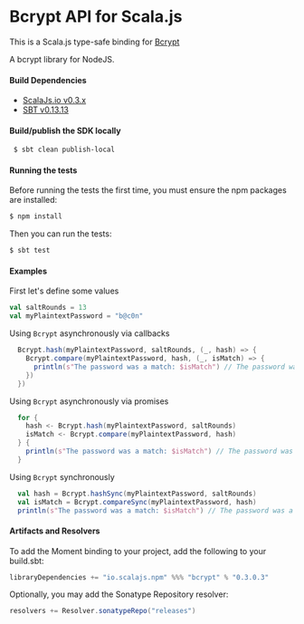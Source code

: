 Bcrypt API for Scala.js
================================
This is a Scala.js type-safe binding for [Bcrypt](https://www.npmjs.com/package/bcrypt)

A bcrypt library for NodeJS.

#### Build Dependencies

* [ScalaJs.io v0.3.x](https://github.com/ldaniels528/scalajs.io)
* [SBT v0.13.13](http://www.scala-sbt.org/download.html)

#### Build/publish the SDK locally

```bash
 $ sbt clean publish-local
```

#### Running the tests

Before running the tests the first time, you must ensure the npm packages are installed:

```bash
$ npm install
```

Then you can run the tests:

```bash
$ sbt test
```

#### Examples

First let's define some values

```scala
val saltRounds = 13
val myPlaintextPassword = "b@c0n"
```

Using `Bcrypt` asynchronously via callbacks

```scala
  Bcrypt.hash(myPlaintextPassword, saltRounds, (_, hash) => {
    Bcrypt.compare(myPlaintextPassword, hash, (_, isMatch) => {
      println(s"The password was a match: $isMatch") // The password was a match: true
    })
  })
```

Using `Bcrypt` asynchronously via promises

```scala
  for {
    hash <- Bcrypt.hash(myPlaintextPassword, saltRounds)
    isMatch <- Bcrypt.compare(myPlaintextPassword, hash)
  } {
    println(s"The password was a match: $isMatch") // The password was a match: true
  }
```

Using `Bcrypt` synchronously

```scala
  val hash = Bcrypt.hashSync(myPlaintextPassword, saltRounds)
  val isMatch = Bcrypt.compareSync(myPlaintextPassword, hash)
  println(s"The password was a match: $isMatch") // The password was a match: true
```

#### Artifacts and Resolvers

To add the Moment binding to your project, add the following to your build.sbt:  

```sbt
libraryDependencies += "io.scalajs.npm" %%% "bcrypt" % "0.3.0.3"
```

Optionally, you may add the Sonatype Repository resolver:

```sbt   
resolvers += Resolver.sonatypeRepo("releases") 